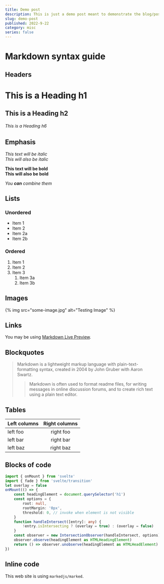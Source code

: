 ```yaml
---
title: Demo post
description: This is just a demo post meant to demonstrate the blog/posts aspect of the website!
slug: demo-post
published: 2022-9-22
category: misc
series: false
---
```


# Markdown syntax guide

## Headers

# This is a Heading h1
## This is a Heading h2 
###### This is a Heading h6

## Emphasis

*This text will be italic*  
_This will also be italic_

**This text will be bold**  
__This will also be bold__

_You **can** combine them_

## Lists

### Unordered

* Item 1
* Item 2
* Item 2a
* Item 2b

### Ordered

1. Item 1
1. Item 2
1. Item 3
    1. Item 3a
    2. Item 3b

## Images

{% img src="some-image.jpg" alt="Testing Image" %}

## Links

You may be using [Markdown Live Preview](https://markdownlivepreview.com/).

## Blockquotes

> Markdown is a lightweight markup language with plain-text-formatting syntax, created in 2004 by John Gruber with Aaron Swartz.
>
>> Markdown is often used to format readme files, for writing messages in online discussion forums, and to create rich text using a plain text editor.

## Tables

| Left columns  | Right columns |
| ------------- |:-------------:|
| left foo      | right foo     |
| left bar      | right bar     |
| left baz      | right baz     |

## Blocks of code

```ts:test.ts showLineNumbers
import { onMount } from 'svelte'
import { fade } from 'svelte/transition'
let overlay = false
onMount(() => {
    const headingElement = document.querySelector('h1')
    const options = {
        root: null,
        rootMargin: '0px',
        threshold: 0, // invoke when element is not visible
    }
    function handleIntersect([entry]: any) {
        !entry.isIntersecting ? (overlay = true) : (overlay = false)
    }
    const observer = new IntersectionObserver(handleIntersect, options)
    observer.observe(headingElement as HTMLHeadingElement)
    return () => observer.unobserve(headingElement as HTMLHeadElement)
})
```

## Inline code

This web site is using `markedjs/marked`.